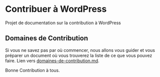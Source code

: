 # Contribuer à WordPress

Projet de documentation sur la contribution à WordPress

## Domaines de Contribution

Si vous ne savez pas par où commencer, nous allons vous guider et vous préparer un  document où vous trouverez la liste de ce que vous pouvez faire.
Lien vers [domaines-de-contribution.md](domaines-de-contribution.md).


Bonne Contribution à tous.
